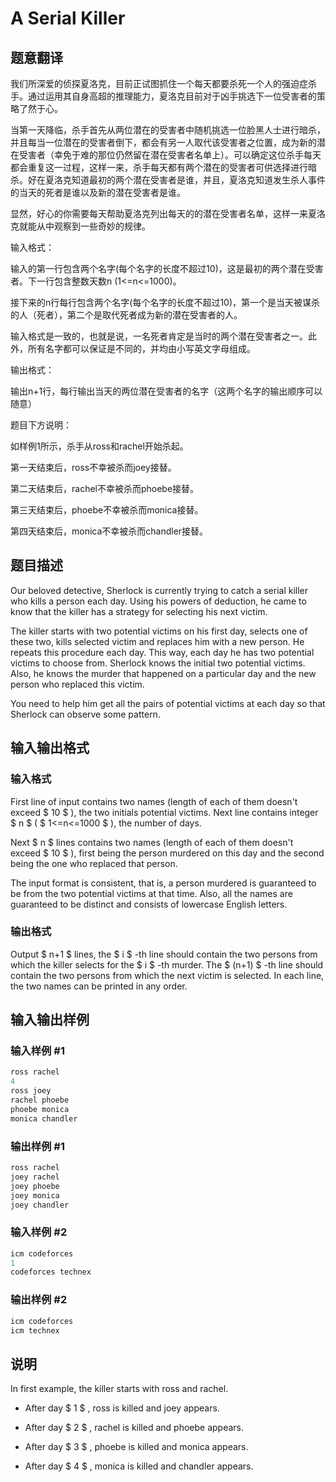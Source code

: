 # A Serial Killer

## 题意翻译

我们所深爱的侦探夏洛克，目前正试图抓住一个每天都要杀死一个人的强迫症杀手。通过运用其自身高超的推理能力，夏洛克目前对于凶手挑选下一位受害者的策略了然于心。

当第一天降临，杀手首先从两位潜在的受害者中随机挑选一位脸黑人士进行暗杀，并且每当一位潜在的受害者倒下，都会有另一人取代该受害者之位置，成为新的潜在受害者（幸免于难的那位仍然留在潜在受害者名单上）。可以确定这位杀手每天都会重复这一过程，这样一来，杀手每天都有两个潜在的受害者可供选择进行暗杀。好在夏洛克知道最初的两个潜在受害者是谁，并且，夏洛克知道发生杀人事件的当天的死者是谁以及新的潜在受害者是谁。

显然，好心的你需要每天帮助夏洛克列出每天的的潜在受害者名单，这样一来夏洛克就能从中观察到一些奇妙的规律。

输入格式：

输入的第一行包含两个名字(每个名字的长度不超过10)，这是最初的两个潜在受害者。下一行包含整数天数n (1<=n<=1000)。

接下来的n行每行包含两个名字(每个名字的长度不超过10)，第一个是当天被谋杀的人（死者），第二个是取代死者成为新的潜在受害者的人。

输入格式是一致的，也就是说，一名死者肯定是当时的两个潜在受害者之一。此外，所有名字都可以保证是不同的，并均由小写英文字母组成。

输出格式：

输出n+1行，每行输出当天的两位潜在受害者的名字（这两个名字的输出顺序可以随意）

题目下方说明：

如样例1所示，杀手从ross和rachel开始杀起。

第一天结束后，ross不幸被杀而joey接替。

第二天结束后，rachel不幸被杀而phoebe接替。

第三天结束后，phoebe不幸被杀而monica接替。

第四天结束后，monica不幸被杀而chandler接替。

## 题目描述

Our beloved detective, Sherlock is currently trying to catch a serial killer who kills a person each day. Using his powers of deduction, he came to know that the killer has a strategy for selecting his next victim.

The killer starts with two potential victims on his first day, selects one of these two, kills selected victim and replaces him with a new person. He repeats this procedure each day. This way, each day he has two potential victims to choose from. Sherlock knows the initial two potential victims. Also, he knows the murder that happened on a particular day and the new person who replaced this victim.

You need to help him get all the pairs of potential victims at each day so that Sherlock can observe some pattern.

## 输入输出格式

### 输入格式

First line of input contains two names (length of each of them doesn't exceed $ 10 $ ), the two initials potential victims. Next line contains integer $ n $ ( $ 1<=n<=1000 $ ), the number of days.

Next $ n $ lines contains two names (length of each of them doesn't exceed $ 10 $ ), first being the person murdered on this day and the second being the one who replaced that person.

The input format is consistent, that is, a person murdered is guaranteed to be from the two potential victims at that time. Also, all the names are guaranteed to be distinct and consists of lowercase English letters.

### 输出格式

Output $ n+1 $ lines, the $ i $ -th line should contain the two persons from which the killer selects for the $ i $ -th murder. The $ (n+1) $ -th line should contain the two persons from which the next victim is selected. In each line, the two names can be printed in any order.

## 输入输出样例

### 输入样例 #1

```cpp
ross rachel
4
ross joey
rachel phoebe
phoebe monica
monica chandler

```
### 输出样例 #1

```cpp
ross rachel
joey rachel
joey phoebe
joey monica
joey chandler

```
### 输入样例 #2

```cpp
icm codeforces
1
codeforces technex

```
### 输出样例 #2

```cpp
icm codeforces
icm technex

```
## 说明

In first example, the killer starts with ross and rachel.

- After day $ 1 $ , ross is killed and joey appears.

- After day $ 2 $ , rachel is killed and phoebe appears.

- After day $ 3 $ , phoebe is killed and monica appears.

- After day $ 4 $ , monica is killed and chandler appears.

